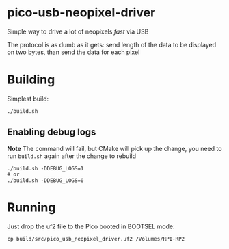 # pico-usb-neopixel-driver
Simple way to drive a lot of neopixels *fast* via USB

The protocol is as dumb as it gets: send length of the data to be displayed on two bytes, than send the data for each pixel

# Building
Simplest build:
```
./build.sh
```
## Enabling debug logs

**Note** The command will fail, but CMake will pick up the change, you need to run `build.sh` again after the change to rebuild
```
./build.sh -DDEBUG_LOGS=1
# or
./build.sh -DDEBUG_LOGS=0
```

# Running
Just drop the uf2 file to the Pico booted in BOOTSEL mode:
```
cp build/src/pico_usb_neopixel_driver.uf2 /Volumes/RPI-RP2
```